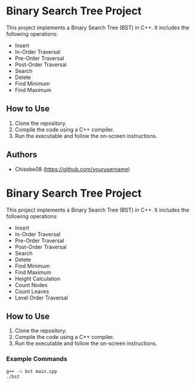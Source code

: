 # Binary Search Tree Project

This project implements a Binary Search Tree (BST) in C++. It includes the following operations:
- Insert
- In-Order Traversal
- Pre-Order Traversal
- Post-Order Traversal
- Search
- Delete
- Find Minimum
- Find Maximum

## How to Use
1. Clone the repository.
2. Compile the code using a C++ compiler.
3. Run the executable and follow the on-screen instructions.

## Authors
- Chisebe08 (https://github.com/yourusername)
# Binary Search Tree Project

This project implements a Binary Search Tree (BST) in C++. It includes the following operations:
- Insert
- In-Order Traversal
- Pre-Order Traversal
- Post-Order Traversal
- Search
- Delete
- Find Minimum
- Find Maximum
- Height Calculation
- Count Nodes
- Count Leaves
- Level Order Traversal

## How to Use
1. Clone the repository.
2. Compile the code using a C++ compiler.
3. Run the executable and follow the on-screen instructions.

### Example Commands
```sh
g++ -o bst main.cpp
./bst
